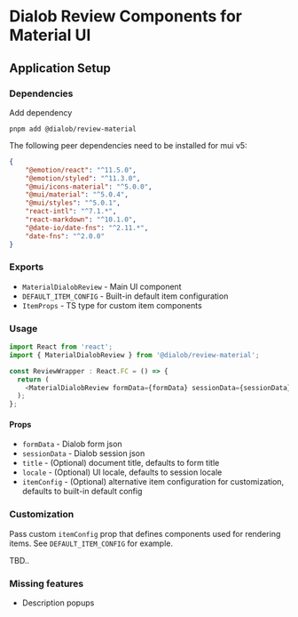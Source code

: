# Dialob Review Components for Material UI

## Application Setup

### Dependencies

Add dependency

```
pnpm add @dialob/review-material

```


The following peer dependencies need to be installed for mui v5:

```json
{
    "@emotion/react": "^11.5.0",
    "@emotion/styled": "^11.3.0",
    "@mui/icons-material": "^5.0.0",
    "@mui/material": "^5.0.4",
    "@mui/styles": "^5.0.1",
    "react-intl": "^7.1.*",
    "react-markdown": "^10.1.0",
    "@date-io/date-fns": "^2.11.*",
    "date-fns": "^2.0.0"
}
```


### Exports

* `MaterialDialobReview` - Main UI component
* `DEFAULT_ITEM_CONFIG` - Built-in default item configuration
* `ItemProps` - TS type for custom item components

### Usage

```ts
import React from 'react';
import { MaterialDialobReview } from '@dialob/review-material';

const ReviewWrapper : React.FC = () => {
  return (
    <MaterialDialobReview formData={formData} sessionData={sessionData} />
  );
};
```

#### Props

* `formData` - Dialob form json
* `sessionData` - Dialob session json
* `title` - (Optional) document title, defaults to form title
* `locale` - (Optional) UI locale, defaults to session locale
* `itemConfig` - (Optional) alternative item configuration for customization, defaults to built-in default config

### Customization

Pass custom `itemConfig` prop that defines components used for rendering items. See `DEFAULT_ITEM_CONFIG` for example.

TBD..

### Missing features

* Description popups

